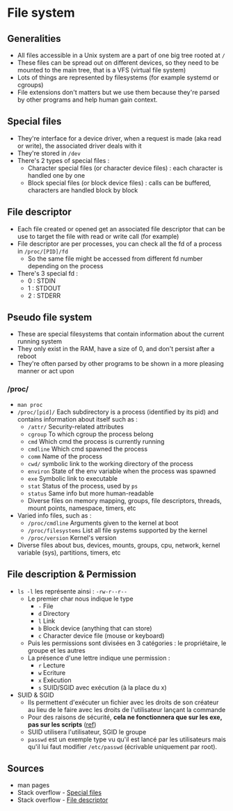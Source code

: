 # File system

## Generalities

* All files accessible in a Unix system are a part of one big tree rooted at `/`
* These files can be spread out on different devices, so they need to be mounted to the main tree, that is a VFS \(virtual file system\)
* Lots of things are represented by filesystems \(for example systemd or cgroups\)
* File extensions don't matters but we use them because they're parsed by other programs and help human gain context.

## Special files

* They're interface for a device driver, when a request is made \(aka read or write\), the associated driver deals with it
* They're stored in `/dev`
* There's 2 types of special files :
  * Character special files \(or character device files\) : each character is handled one by one
  * Block special files \(or block device files\) : calls can be buffered, characters are handled block by block

## File descriptor

* Each file created or opened get an associated file descriptor that can be use to target the file with read or write call \(for example\)
* File descriptor are per processes, you can check all the fd of a process in `/proc/[PID]/fd`
  * So the same file might be accessed from different fd number depending on the process
* There's 3 special fd :
  * 0 : STDIN
  * 1 : STDOUT
  * 2 : STDERR

## Pseudo file system

* These are special filesystems that contain information about the current running system
* They only exist in the RAM, have a size of 0, and don't persist after a reboot
* They're often parsed by other programs to be shown in a more pleasing manner or act upon

### /proc/

* `man proc`
* `/proc/[pid]/` Each subdirectory is a process \(identified by its pid\) and contains information about itself such as :
  * `/attr/` Security-related attributes
  * `cgroup` To which cgroup the process belong
  * `cmd` Which cmd the process is currently running
  * `cmdline` Which cmd spawned the process
  * `comm` Name of the process
  * `cwd/` symbolic link to the working directory of the process
  * `environ` State of the env variable when the process was spawned
  * `exe` Symbolic link to executable
  * `stat` Status of the process, used by `ps`
  * `status` Same info but more human-readable
  * Diverse files on memory mapping, groups, file descriptors, threads, mount points, namespace, timers, etc
* Varied info files, such as :
  * `/proc/cmdline` Arguments given to the kernel at boot
  * `/proc/filesystems` List all file systems supported by the kernel
  * `/proc/version` Kernel's version
* Diverse files about bus, devices, mounts, groups, cpu, network, kernel variable \(sys\), partitions, timers, etc

## File description & Permission

* `ls -l` les représente ainsi : `-rw-r--r--`
  * Le premier char nous indique le type
    * `-` File
    * `d` Directory
    * `l` Link
    * `b` Block device \(anything that can store\)
    * `c` Character device file \(mouse or keyboard\)
  * Puis les permissions sont divisées en 3 catégories : le propriétaire, le groupe et les autres
  * La présence d'une lettre indique une permission :
    * `r` Lecture
    * `w` Ecriture
    * `x` Exécution
    * `s` SUID/SGID avec exécution \(à la place du x\)
* SUID & SGID
  * Ils permettent d'exécuter un fichier avec les droits de son créateur au lieu de le faire avec les droits de l'utilisateur lançant la commande
  * Pour des raisons de sécurité, **cela ne fonctionnera que sur les exe, pas sur les scripts** \([ref](https://unix.stackexchange.com/questions/364/allow-setuid-on-shell-scripts)\)
  * SUID utilisera l'utilisateur, SGID le groupe
  * `passwd` est un exemple type vu qu'il est lancé par les utilisateurs mais qu'il lui faut modifier `/etc/passwd` \(écrivable uniquement par root\).

## Sources

* man pages
* Stack overflow - [Special files](https://unix.stackexchange.com/questions/60034/what-are-character-special-and-block-special-files-in-a-unix-system)
* Stack overflow - [File descriptor](https://stackoverflow.com/questions/5256599/what-are-file-descriptors-explained-in-simple-terms)

